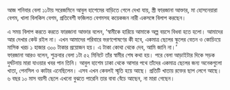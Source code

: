 আজ শনিবার বেলা ১১টায় সরেজমিনে আবুল হাশেমের বাড়িতে গেলে দেখা যায়, স্ত্রী ফারজানা আক্তার, মা হোসনেয়ারা বেগম, খালা বিলকিস বেগম, প্রতিবেশী ফজিলত বেগমসহ কয়েকজন নারী একসঙ্গে বিলাপ করছেন।

এ সময় বিলাপ করতে করতে ফারজানা আক্তার বলেন, ‘স্বামীকে হারিয়ে আমাকে অল্প বয়সে বিধবা হতে হলো। আমাদের আর দেখার কেউ রইল না। এখন আমাদের পরিবারে ভরণপোষণের কী হবে, একমাত্র ছেলের স্কুলের বেতন ও কোচিংয়ে মাসিক খরচ ১ হাজার ৩০০ টাকার প্রয়োজন হয়। এ টাকা কোথা থেকে দেব, আমি জানি না।’  
ফারজানা আরও বলেন, শুক্রবার বেলা ১টা ৫২ মিনিটে তাঁর স্বামীর শেষ কথা হয়। পরে বেলা আড়াইটার দিকে সড়ক দুর্ঘটনায় মারা যাওয়ার খবর পান তিনি। আবুল হাশেম ঢাকা থেকে আসার পথে তাঁদের একমাত্র ছেলের জন্য অনেকগুলো খাতা, পেনসিল ও কাটার এনেছিলেন। এসব এখন কেবলই স্মৃতি হয়ে আছে। প্রতিটি খাতায় রক্তের ছাপ লেগে আছে। ৬ বছর ১০ মাস বয়সী ছেলে এখনো বুঝতে পারেনি তার বাবা বেঁচে আছেন, না মারা গেছেন।
